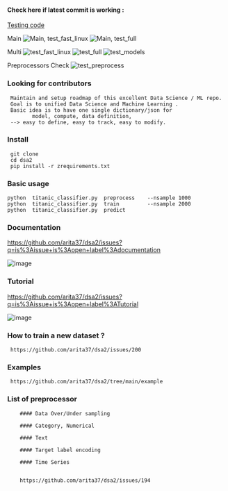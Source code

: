 
#### Check here if latest commit is working :

[Testing code ](https://github.com/arita37/dsa2/blob/main/ztest/run_fast.sh)

Main
![Main, test_fast_linux](https://github.com/arita37/dsa2/workflows/test_fast_linux/badge.svg?branch=main)
![Main, test_full](https://github.com/arita37/dsa2/workflows/test_full/badge.svg?branch=main)


Multi
![test_fast_linux](https://github.com/arita37/dsa2/workflows/test_fast_linux/badge.svg?branch=multi)
![test_full](https://github.com/arita37/dsa2/workflows/test_full/badge.svg?branch=multi)
![test_models](https://github.com/arita37/dsa2/workflows/test_models/badge.svg?branch=multi)



Preprocessors Check
![test_preprocess](https://github.com/arita37/dsa2/workflows/test_preprocess/badge.svg?branch=multi)


### Looking for contributors
     Maintain and setup roadmap of this excellent Data Science / ML repo.
     Goal is to unified Data Science and Machine Learning .
     Basic idea is to have one single dictionary/json for
            model, compute, data definition,
     --> easy to define, easy to track, easy to modify.
     

### Install 
     git clone 
     cd dsa2
     pip install -r zrequirements.txt


### Basic usage 
    python  titanic_classifier.py  preprocess    --nsample 1000
    python  titanic_classifier.py  train         --nsample 2000
    python  titanic_classifier.py  predict

### Documentation 
https://github.com/arita37/dsa2/issues?q=is%3Aissue+is%3Aopen+label%3Adocumentation

![image](https://user-images.githubusercontent.com/18707623/109985723-6923c000-7d48-11eb-9008-33eddc464a83.png)



### Tutorial
https://github.com/arita37/dsa2/issues?q=is%3Aissue+is%3Aopen+label%3ATutorial

![image](https://user-images.githubusercontent.com/18707623/109986014-b43dd300-7d48-11eb-8c36-c286b13e80cf.png)





### How to train a new dataset ?

     https://github.com/arita37/dsa2/issues/200


        
### Examples

     https://github.com/arita37/dsa2/tree/main/example



### List of preprocessor

        #### Data Over/Under sampling 

        #### Category, Numerical
        
        #### Text        

        #### Target label encoding

        #### Time Series 


        https://github.com/arita37/dsa2/issues/194




